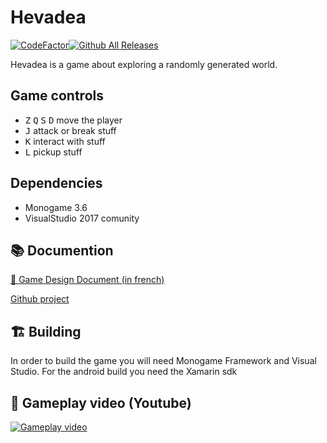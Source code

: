 # Hevadea
 [![CodeFactor](https://www.codefactor.io/repository/github/maker-dev/hevadea/badge)](https://www.codefactor.io/repository/github/maker-dev/hevadea)[![Github All Releases](https://img.shields.io/github/downloads/maker-dev/hevadea/total.svg)](https://github.com/maker-dev/hevadea)


Hevadea is a game about exploring a randomly generated world.

## Game controls
- <kbd>Z</kbd> <kbd>Q</kbd> <kbd>S</kbd> <kbd>D</kbd> move the player
- <kbd>J</kbd> attack or break stuff
- <kbd>K</kbd> interact with stuff
- <kbd>L</kbd> pickup stuff

## Dependencies
- Monogame 3.6
- VisualStudio 2017 comunity

## 📚 Documention
[ 📄 Game Design Document (in french)](https://docs.google.com/document/d/1a-7pf5IIj8i8s3LC20r9nDJ5T9dojEbzpcnJsYDWQtE/edit?usp=sharing)

[ Github project](https://github.com/maker-dev/hevadea/projects/1)

## 🏗 Building
In order to build the game you will need Monogame Framework and Visual Studio.
For the android build you need the Xamarin sdk

## 🎥 Gameplay video (Youtube)
[![Gameplay video](https://img.youtube.com/vi/AEcKnsdvZEs/0.jpg)](https://www.youtube.com/watch?v=AEcKnsdvZEs)
